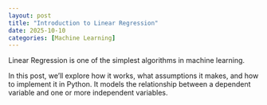 ```yaml
---
layout: post
title: "Introduction to Linear Regression"
date: 2025-10-10
categories: [Machine Learning]
---
```

Linear Regression is one of the simplest algorithms in machine learning.

In this post, we’ll explore how it works, what assumptions it makes, and how to implement it in Python.
It models the relationship between a dependent variable and one or more independent variables.
